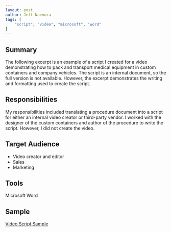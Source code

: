 ```yaml
---
layout: post
author: Jeff Naemura
tags: [
    "script", "video", "microsoft", "word"
]
---
```


## Summary

The following excerpt is an example of a script I created for a video demonstrating how to pack and transport medical equipment in custom containers and company vehicles. The script is an internal document, so the full version is not available. However, the excerpt demonstrates the writing and formatting used to create the script.

## Responsibilities

My responsibilities included translating a procedure document into a script for either an internal video creator or third-party vendor. I worked with the designer of the custom containers and author of the procedure to write the script. However, I did not create the video.

## Target Audience

* Video creator and editor
* Sales
* Marketing

## Tools

Microsoft Word

## Sample

[Video Script Sample](/images/video_script.pdf)
